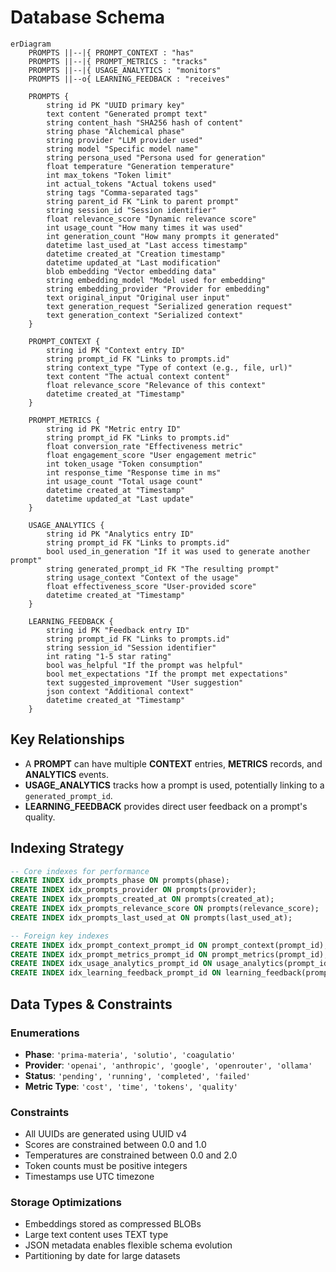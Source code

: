 # Database Schema

```mermaid
erDiagram
    PROMPTS ||--|{ PROMPT_CONTEXT : "has"
    PROMPTS ||--|{ PROMPT_METRICS : "tracks"
    PROMPTS ||--|{ USAGE_ANALYTICS : "monitors"
    PROMPTS ||--o{ LEARNING_FEEDBACK : "receives"
    
    PROMPTS {
        string id PK "UUID primary key"
        text content "Generated prompt text"
        string content_hash "SHA256 hash of content"
        string phase "Alchemical phase"
        string provider "LLM provider used"
        string model "Specific model name"
        string persona_used "Persona used for generation"
        float temperature "Generation temperature"
        int max_tokens "Token limit"
        int actual_tokens "Actual tokens used"
        string tags "Comma-separated tags"
        string parent_id FK "Link to parent prompt"
        string session_id "Session identifier"
        float relevance_score "Dynamic relevance score"
        int usage_count "How many times it was used"
        int generation_count "How many prompts it generated"
        datetime last_used_at "Last access timestamp"
        datetime created_at "Creation timestamp"
        datetime updated_at "Last modification"
        blob embedding "Vector embedding data"
        string embedding_model "Model used for embedding"
        string embedding_provider "Provider for embedding"
        text original_input "Original user input"
        text generation_request "Serialized generation request"
        text generation_context "Serialized context"
    }

    PROMPT_CONTEXT {
        string id PK "Context entry ID"
        string prompt_id FK "Links to prompts.id"
        string context_type "Type of context (e.g., file, url)"
        text content "The actual context content"
        float relevance_score "Relevance of this context"
        datetime created_at "Timestamp"
    }

    PROMPT_METRICS {
        string id PK "Metric entry ID"
        string prompt_id FK "Links to prompts.id"
        float conversion_rate "Effectiveness metric"
        float engagement_score "User engagement metric"
        int token_usage "Token consumption"
        int response_time "Response time in ms"
        int usage_count "Total usage count"
        datetime created_at "Timestamp"
        datetime updated_at "Last update"
    }

    USAGE_ANALYTICS {
        string id PK "Analytics entry ID"
        string prompt_id FK "Links to prompts.id"
        bool used_in_generation "If it was used to generate another prompt"
        string generated_prompt_id FK "The resulting prompt"
        string usage_context "Context of the usage"
        float effectiveness_score "User-provided score"
        datetime created_at "Timestamp"
    }
    
    LEARNING_FEEDBACK {
        string id PK "Feedback entry ID"
        string prompt_id FK "Links to prompts.id"
        string session_id "Session identifier"
        int rating "1-5 star rating"
        bool was_helpful "If the prompt was helpful"
        bool met_expectations "If the prompt met expectations"
        text suggested_improvement "User suggestion"
        json context "Additional context"
        datetime created_at "Timestamp"
    }
```

## Key Relationships

- A **PROMPT** can have multiple **CONTEXT** entries, **METRICS** records, and **ANALYTICS** events.
- **USAGE_ANALYTICS** tracks how a prompt is used, potentially linking to a `generated_prompt_id`.
- **LEARNING_FEEDBACK** provides direct user feedback on a prompt's quality.

## Indexing Strategy
```sql
-- Core indexes for performance
CREATE INDEX idx_prompts_phase ON prompts(phase);
CREATE INDEX idx_prompts_provider ON prompts(provider);
CREATE INDEX idx_prompts_created_at ON prompts(created_at);
CREATE INDEX idx_prompts_relevance_score ON prompts(relevance_score);
CREATE INDEX idx_prompts_last_used_at ON prompts(last_used_at);

-- Foreign key indexes
CREATE INDEX idx_prompt_context_prompt_id ON prompt_context(prompt_id);
CREATE INDEX idx_prompt_metrics_prompt_id ON prompt_metrics(prompt_id);
CREATE INDEX idx_usage_analytics_prompt_id ON usage_analytics(prompt_id);
CREATE INDEX idx_learning_feedback_prompt_id ON learning_feedback(prompt_id);
```

## Data Types & Constraints

### Enumerations
- **Phase**: `'prima-materia', 'solutio', 'coagulatio'`
- **Provider**: `'openai', 'anthropic', 'google', 'openrouter', 'ollama'`
- **Status**: `'pending', 'running', 'completed', 'failed'`
- **Metric Type**: `'cost', 'time', 'tokens', 'quality'`

### Constraints
- All UUIDs are generated using UUID v4
- Scores are constrained between 0.0 and 1.0
- Temperatures are constrained between 0.0 and 2.0
- Token counts must be positive integers
- Timestamps use UTC timezone

### Storage Optimizations
- Embeddings stored as compressed BLOBs
- Large text content uses TEXT type
- JSON metadata enables flexible schema evolution
- Partitioning by date for large datasets
